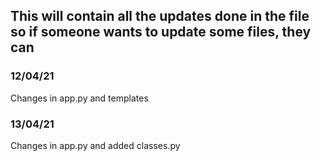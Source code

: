 ## This will contain all the updates done in the file so if someone wants to update some files, they can

### 12/04/21
Changes in app.py and templates

### 13/04/21
Changes in app.py and added classes.py
